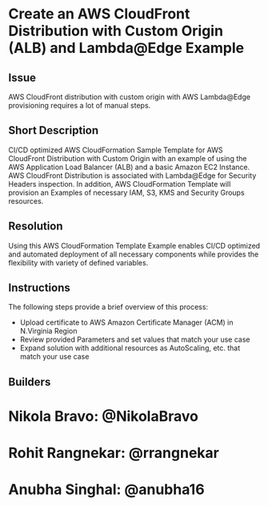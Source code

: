 # Create an AWS CloudFront Distribution with Custom Origin (ALB) and Lambda@Edge Example

## Issue
AWS CloudFront distribution with custom origin with AWS Lambda@Edge provisioning requires a lot of manual steps.

## Short Description
CI/CD optimized AWS CloudFormation Sample Template for AWS CloudFront Distribution with Custom Origin with an example of using the AWS Application Load Balancer (ALB) and a basic Amazon EC2 Instance. AWS CloudFront Distribution is associated with Lambda@Edge for Security Headers inspection. In addition, AWS CloudFormation Template will provision an Examples of necessary IAM, S3, KMS and Security Groups resources.

## Resolution
Using this AWS CloudFormation Template Example enables CI/CD optimized and automated deployment of all necessary components while provides the flexibility with variety of defined variables.  

## Instructions

The following steps provide a brief overview of this process:
 * Upload certificate to AWS Amazon Certificate Manager (ACM) in N.Virginia Region
 * Review provided Parameters and set values that match your use case
 * Expand solution with additional resources as AutoScaling, etc. that match your use case

## Builders

# Nikola Bravo: @NikolaBravo
# Rohit Rangnekar: @rrangnekar
# Anubha Singhal: @anubha16
